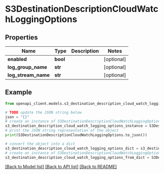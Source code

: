 # S3DestinationDescriptionCloudWatchLoggingOptions


## Properties

Name | Type | Description | Notes
------------ | ------------- | ------------- | -------------
**enabled** | **bool** |  | [optional] 
**log_group_name** | **str** |  | [optional] 
**log_stream_name** | **str** |  | [optional] 

## Example

```python
from openapi_client.models.s3_destination_description_cloud_watch_logging_options import S3DestinationDescriptionCloudWatchLoggingOptions

# TODO update the JSON string below
json = "{}"
# create an instance of S3DestinationDescriptionCloudWatchLoggingOptions from a JSON string
s3_destination_description_cloud_watch_logging_options_instance = S3DestinationDescriptionCloudWatchLoggingOptions.from_json(json)
# print the JSON string representation of the object
print(S3DestinationDescriptionCloudWatchLoggingOptions.to_json())

# convert the object into a dict
s3_destination_description_cloud_watch_logging_options_dict = s3_destination_description_cloud_watch_logging_options_instance.to_dict()
# create an instance of S3DestinationDescriptionCloudWatchLoggingOptions from a dict
s3_destination_description_cloud_watch_logging_options_from_dict = S3DestinationDescriptionCloudWatchLoggingOptions.from_dict(s3_destination_description_cloud_watch_logging_options_dict)
```
[[Back to Model list]](../README.md#documentation-for-models) [[Back to API list]](../README.md#documentation-for-api-endpoints) [[Back to README]](../README.md)


